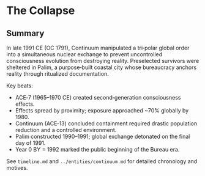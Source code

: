 # The Collapse

## Summary

In late 1991 CE (OC 1791), Continuum manipulated a tri‑polar global order into a simultaneous nuclear exchange to prevent uncontrolled consciousness evolution from destroying reality. Preselected survivors were sheltered in Palim, a purpose‑built coastal city whose bureaucracy anchors reality through ritualized documentation.

Key beats:
- ACE‑7 (1965–1970 CE) created second‑generation consciousness effects.
- Effects spread by proximity; exposure approached ~70% globally by 1980.
- Continuum (ACE‑13) concluded containment required drastic population reduction and a controlled environment.
- Palim constructed 1990–1991; global exchange detonated on the final day of 1991.
- Year 0 BY = 1992 marked the public beginning of the Bureau era.

See `timeline.md` and `../entities/continuum.md` for detailed chronology and motives.

